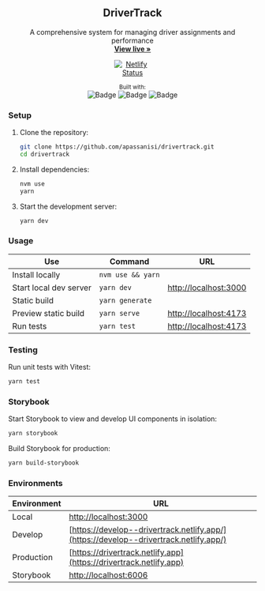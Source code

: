 <div align="center">
  <h2 align="center">DriverTrack</h2>
  <p align="center">A comprehensive system for managing driver assignments and performance
    <br />
<a href="https://drivetrack.netlify.app" style=""><strong>View live »</strong></a>

  <div style="max-width: 75px;">

[![Netlify Status](https://api.netlify.com/api/v1/badges/06b30488-35ec-4913-ba56-5bc3c2dd9a10/deploy-status)](https://app.netlify.com/sites/drivertrack/deploys)


  </div>
  </p>
<small>Built with:</small>
<br/>
<img src="https://img.shields.io/badge/-Vue.js-2b2b2b?logo=vue.js&style=flat-square" alt="Badge">
<img src="https://img.shields.io/badge/TypeScript-2b2b2b?logo=Typescript&style=flat-square" alt="Badge">
<img src="https://img.shields.io/badge/Tailwind-2b2b2b?logo=TailwindCSS&style=flat-square" alt="Badge">
</div>

### Setup

1. Clone the repository:
   ```sh
   git clone https://github.com/apassanisi/drivertrack.git
   cd drivertrack
   ```

2. Install dependencies:
   ```sh
   nvm use
   yarn
   ```

3. Start the development server:
   ```sh
   yarn dev
   ```

### Usage

| Use                    | Command           | URL                                            |
| ---------------------- | ----------------- | ---------------------------------------------- |
| Install locally        | `nvm use && yarn` |                                                |
| Start local dev server | `yarn dev`        | [http://localhost:3000](http://localhost:3000) |
| Static build           | `yarn generate`      |                                                |
| Preview static build   | `yarn serve`      | [http://localhost:4173](http://localhost:4173) |
| Run tests              | `yarn test`      | [http://localhost:4173](http://localhost:4173) |

### Testing

Run unit tests with Vitest:
```sh
yarn test
```

### Storybook

Start Storybook to view and develop UI components in isolation:
```sh
yarn storybook
```

Build Storybook for production:
```sh
yarn build-storybook
```

### Environments

| Environment | URL                                                                                                  |
| ----------- | ---------------------------------------------------------------------------------------------------- |
| Local       | [http://localhost:3000](http://localhost:3000)                                                       |
| Develop     | [https://develop--drivertrack.netlify.app/](https://develop--drivertrack.netlify.app/)               |
| Production  | [https://drivertrack.netlify.app](https://drivertrack.netlify.app)                                           |
| Storybook       | [http://localhost:6006](http://localhost:30600600)                                                       |
